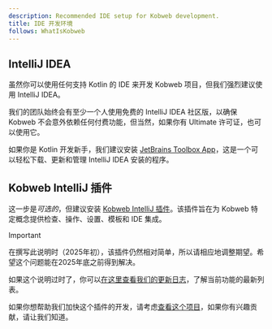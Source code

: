 ```yaml
---
description: Recommended IDE setup for Kobweb development.
title: IDE 开发环境
follows: WhatIsKobweb
---
```


## IntelliJ IDEA

虽然你可以使用任何支持 Kotlin 的 IDE 来开发 Kobweb 项目，但我们强烈建议使用 IntelliJ IDEA。

我们的团队始终会有至少一个人使用免费的 IntelliJ IDEA 社区版，以确保 Kobweb 不会意外依赖任何付费功能，但当然，如果你有 Ultimate 许可证，也可以使用它。

如果你是 Kotlin 开发新手，我们建议安装 [JetBrains Toolbox App](https://www.jetbrains.com/toolbox-app/)，这是一个可以轻松下载、更新和管理 IntelliJ IDEA 安装的程序。

## Kobweb IntelliJ 插件

这一步是*可选的*，但建议安装 [Kobweb IntelliJ 插件](https://plugins.jetbrains.com/plugin/23883-kobweb)。该插件旨在为 Kobweb 特定概念提供检查、操作、设置、模板和 IDE 集成。

> [!IMPORTANT]
> 在撰写此说明时（2025年初），该插件仍然相对简单，所以请相应地调整期望。希望这个问题能在2025年底之前得到解决。
>
> 如果这个说明过时了，你可以[在这里查看我们的更新日志](https://github.com/varabyte/kobweb-intellij-plugin/blob/main/CHANGELOG.md)，了解当前功能的最新列表。
>
> 如果你想帮助我们加快这个插件的开发，请考虑[查看这个项目](https://github.com/varabyte/kobweb-intellij-plugin)，如果你有兴趣贡献，请让我们知道。
